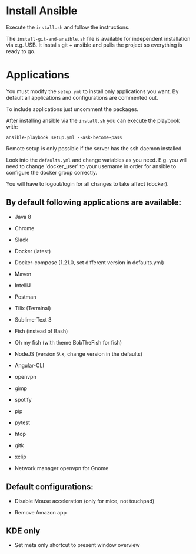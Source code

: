 # Install Ansible
Execute the `install.sh` and follow the instructions.

The `install-git-and-ansible.sh` file is available for independent installation via e.g. USB. It installs git + ansible and pulls the project so everything is ready to go.

# Applications
You must modify the `setup.yml` to install only applications you want. By default all applications and configurations are commented out.

To include applications just uncomment the packages.

After installing ansible via the `install.sh` you can execute the playbook with:

`ansible-playbook setup.yml --ask-become-pass`

Remote setup is only possible if the server has the ssh daemon installed.

Look into the `defaults.yml` and change variables as you need. E.g. you will need to change 'docker_user' to your username in order for ansible to configure the docker group correctly.

You will have to logout/login for all changes to take affect (docker).

## By default following applications are available:

- Java 8

- Chrome

- Slack

- Docker (latest)

- Docker-compose (1.21.0, set different version in defaults.yml)

- Maven

- IntelliJ

- Postman

- Tilix (Terminal)

- Sublime-Text 3

- Fish (instead of Bash)

- Oh my fish (with theme BobTheFish for fish)

- NodeJS (version 9.x, change version in the defaults)

- Angular-CLI

- openvpn

- gimp

- spotify

- pip

- pytest

- htop

- gitk

- xclip

- Network manager openvpn for Gnome

## Default configurations:

- Disable Mouse acceleration (only for mice, not touchpad)

- Remove Amazon app

## KDE only

- Set meta only shortcut to present window overview
